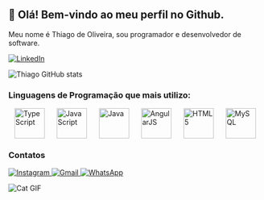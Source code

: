 ## 👋 Olá! Bem-vindo ao meu perfil no Github.

Meu nome é Thiago de Oliveira, sou programador e desenvolvedor de software.

[![LinkedIn](https://img.shields.io/badge/LinkedIn-0077B5?style=for-the-badge&logo=linkedin&logoColor=white)](https://www.linkedin.com/in/thiago-de-oliveira-sampaio-0085a8239/)

![Thiago GitHub stats](https://github-readme-stats.vercel.app/api?username=skaduhs5232&show_icons=true&theme=tokyonight)

### Linguagens de Programação que mais utilizo:

<div style="display: flex; justify-content: space-around; align-items: center;">
    <img src="https://cdn.jsdelivr.net/gh/devicons/devicon/icons/typescript/typescript-original.svg" alt="TypeScript" width="60" height="60">
    <img src="https://cdn.jsdelivr.net/gh/devicons/devicon/icons/javascript/javascript-original.svg" alt="JavaScript" width="60" height="60">
    <img src="https://cdn.jsdelivr.net/gh/devicons/devicon/icons/java/java-original.svg" alt="Java" width="60" height="60">
    <img src="https://cdn.jsdelivr.net/gh/devicons/devicon/icons/angularjs/angularjs-original.svg" alt="AngularJS" width="60" height="60">
    <img src="https://cdn.jsdelivr.net/gh/devicons/devicon/icons/html5/html5-original.svg" alt="HTML5" width="60" height="60">
    <img src="https://cdn.jsdelivr.net/gh/devicons/devicon/icons/mysql/mysql-original-wordmark.svg" alt="MySQL" width="60" height="60">
</div>

### Contatos

<a href="https://instagram.com/thiao_samp" target="_blank">
  <img src="https://img.shields.io/badge/-Instagram-%23E4405F?style=for-the-badge&logo=instagram&logoColor=white" alt="Instagram" target="_blank">
</a>
<a href="mailto:thiagooliveira1039@gmail.com" target="_blank">
  <img src="https://img.shields.io/badge/Gmail-D14836?style=for-the-badge&logo=gmail&logoColor=white" alt="Gmail" target="_blank">
</a>
<a href="https://api.whatsapp.com/send?phone=5585996227841" target="_blank">
  <img src="https://img.shields.io/badge/-WhatsApp-%25ACD436?style=for-the-badge&logo=whatsapp&logoColor=white" alt="WhatsApp" target="_blank">
</a>

![Cat GIF](https://tenor.com/view/cat-gif-26024704.gif?raw=true)
